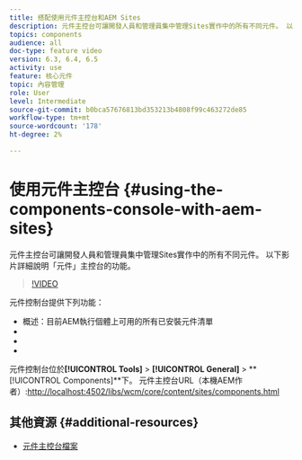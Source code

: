 ```yaml
---
title: 搭配使用元件主控台和AEM Sites
description: 元件主控台可讓開發人員和管理員集中管理Sites實作中的所有不同元件。 以下影片詳細說明「元件」主控台的功能。
topics: components
audience: all
doc-type: feature video
version: 6.3, 6.4, 6.5
activity: use
feature: 核心元件
topic: 內容管理
role: User
level: Intermediate
source-git-commit: b0bca57676813bd353213b4808f99c463272de85
workflow-type: tm+mt
source-wordcount: '178'
ht-degree: 2%

---
```



# 使用元件主控台 {#using-the-components-console-with-aem-sites}

元件主控台可讓開發人員和管理員集中管理Sites實作中的所有不同元件。 以下影片詳細說明「元件」主控台的功能。

>[!VIDEO](https://video.tv.adobe.com/v/17417/?quality=9&learn=on)

元件控制台提供下列功能：

* 概述：目前AEM執行個體上可用的所有已安裝元件清單
* [!UICONTROL 屬性]:顯示元資料，如元件的標題、群組和說明
* [!UICONTROL 原則]:顯示給定元件和關聯模板的任何現有策略
* [!UICONTROL 使用中]:顯示包含元件的頁面清單

元件控制台位於&#x200B;**[!UICONTROL Tools]** > **[!UICONTROL General]** > **[!UICONTROL Components]**下。
元件主控台URL（本機AEM作者）:[http://localhost:4502/libs/wcm/core/content/sites/components.html](http://localhost:4502/libs/wcm/core/content/sites/components.html)

## 其他資源 {#additional-resources}

* [元件主控台檔案](https://helpx.adobe.com/experience-manager/6-5/sites/authoring/using/default-components-console.html)
